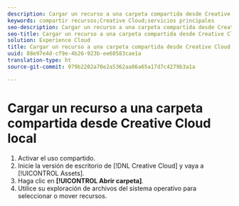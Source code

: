 ```yaml
---
description: Cargar un recurso a una carpeta compartida desde Creative Cloud local.
keywords: compartir recursos;Creative Cloud;servicios principales
seo-description: Cargar un recurso a una carpeta compartida desde Creative Cloud local.
seo-title: Cargar un recurso a una carpeta compartida desde Creative Cloud local
solution: Experience Cloud
title: Cargar un recurso a una carpeta compartida desde Creative Cloud local
uuid: 88e97e4d-cf9e-4b26-923b-ee60583cae1a
translation-type: ht
source-git-commit: 979b2202a70e2a5362aa86a65a17d7c4279b3a1a

---
```



# Cargar un recurso a una carpeta compartida desde Creative Cloud local

1. Activar el uso compartido.
1. Inicie la versión de escritorio de [!DNL Creative Cloud] y vaya a [!UICONTROL Assets].
1. Haga clic en **[!UICONTROL Abrir carpeta]**.
1. Utilice su exploración de archivos del sistema operativo para seleccionar o mover recursos.

